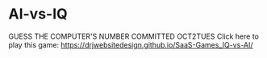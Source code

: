 # AI-vs-IQ
GUESS THE COMPUTER'S NUMBER
COMMITTED OCT2TUES
Click here to play this game: https://drjwebsitedesign.github.io/SaaS-Games_IQ-vs-AI/
